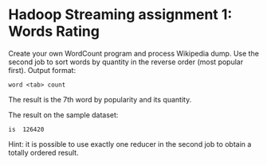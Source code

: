 # Hadoop Streaming assignment 1: Words Rating
Create your own WordCount program and process Wikipedia dump. Use the second job to sort words by quantity in the reverse order (most popular first). Output format:
```
word <tab> count
```

The result is the 7th word by popularity and its quantity.

The result on the sample dataset:
```
is  126420
```

Hint: it is possible to use exactly one reducer in the second job to obtain a totally ordered result.